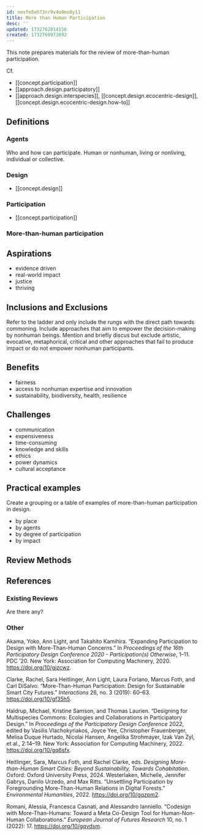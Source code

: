 ```yaml
---
id: nevfe8xh73nr9v4o0mo8y11
title: More than Human Participation
desc: ''
updated: 1732762814156
created: 1732760973892
---
```

This note prepares materials for the review of more-than-human participation.

Cf.

- [[concept.participation]]
- [[approach.design.participatory]]
- [[approach.design.interspecies]], [[concept.design.ecocentric-design]], [[concept.design.ecocentric-design.how-to]]

## Definitions

### Agents

Who and how can participate. Human or nonhuman, living or nonliving, individual or collective.

### Design

- [[concept.design]]

### Participation

- [[concept.participation]]

### More-than-human participation

## Aspirations

- evidence driven
- real-world impact
- justice
- thriving

## Inclusions and Exclusions

Refer to the ladder and only include the rungs with the direct path towards commoning. Include approaches that aim to empower the decision-making by nonhuman beings. Mention and briefly discus but exclude artistic, evocative, metaphorical, critical and other approaches that fail to produce impact or do not empower nonhuman participants.

## Benefits

- fairness
- access to nonhuman expertise and innovation
- sustainability, biodiversity, health, resilience

## Challenges

- communication
- expensiveness
- time-consuming
- knowledge and skills
- ethics
- power dynamics
- cultural acceptance

## Practical examples

Create a grouping or a table of examples of more-than-human participation in design.

- by place
- by agents
- by degree of participation
- by impact

## Review Methods


## References

### Existing Reviews

Are there any?

### Other

Akama, Yoko, Ann Light, and Takahito Kamihira. “Expanding Participation to Design with More-Than-Human Concerns.” In _Proceedings of the 16th Participatory Design Conference 2020 - Participation(s) Otherwise_, 1–11. PDC ’20. New York: Association for Computing Machinery, 2020. https://doi.org/10/gjzcwz.

Clarke, Rachel, Sara Heitlinger, Ann Light, Laura Forlano, Marcus Foth, and Carl DiSalvo. “More-Than-Human Participation: Design for Sustainable Smart City Futures.” _Interactions_ 26, no. 3 (2019): 60–63. https://doi.org/10/gf35h5.

Haldrup, Michael, Kristine Samson, and Thomas Laurien. “Designing for Multispecies Commons: Ecologies and Collaborations in Participatory Design.” In _Proceedings of the Participatory Design Conference_ 2022, edited by Vasilis Vlachokyriakos, Joyce Yee, Christopher Frauenberger, Melisa Duque Hurtado, Nicolai Hansen, Angelika Strohmayer, Izak Van Zyl, et al., 2:14–19. New York: Association for Computing Machinery, 2022. https://doi.org/10/gq6sfx.

Heitlinger, Sara, Marcus Foth, and Rachel Clarke, eds. _Designing More-than-Human Smart Cities: Beyond Sustainability, Towards Cohabitation_. Oxford: Oxford University Press, 2024.
Westerlaken, Michelle, Jennifer Gabrys, Danilo Urzedo, and Max Ritts. “Unsettling Participation by Foregrounding More-Than-Human Relations in Digital Forests.” _Environmental Humanities_, 2022. https://doi.org/10/gqzpm2.

Romani, Alessia, Francesca Casnati, and Alessandro Ianniello. “Codesign with More-Than-Humans: Toward a Meta Co-Design Tool for Human-Non-Human Collaborations.” _European Journal of Futures Research_ 10, no. 1 (2022): 17. https://doi.org/10/gqvdsm.
